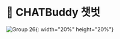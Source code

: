 # 👀 CHATBuddy 챗벗

![Group 26](https://user-images.githubusercontent.com/68999618/227910711-3289e617-a6c0-4b87-b770-a48b2e3aaf61.png){: width="20%" height="20%"}

